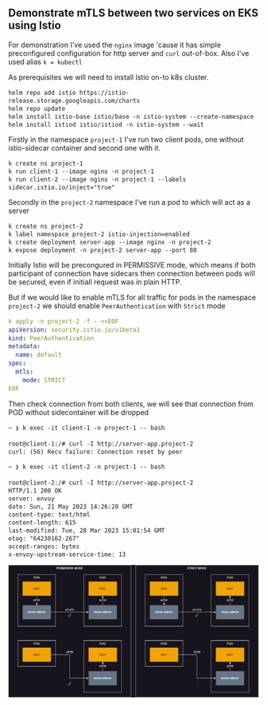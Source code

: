 ## Demonstrate mTLS between two services on EKS using Istio

For demonstration I've used the `nginx` image 'cause it has simple preconfigured configuration for http server and `curl` out-of-box. Also I've used alias `k = kubectl`

As prerequisites we will need to install Istio on-to k8s cluster.

```
helm repo add istio https://istio-release.storage.googleapis.com/charts
helm repo update
helm install istio-base istio/base -n istio-system --create-namespace
helm install istiod istio/istiod -n istio-system --wait
```

Firstly in the namespace `project-1` I've run two client pods, one without istio-sidecar container and second one with it.
```
k create ns project-1
k run client-1 --image nginx -n project-1
k run client-2 --image nginx -n project-1 --labels sidecar.istio.io/inject="true"
```

Secondly in the `project-2` namespace I've run a pod to which will act as a server
```
k create ns project-2
k label namespace project-2 istio-injection=enabled
k create deployment server-app --image nginx -n project-2
k expose deployment -n project-2 server-app --port 80
```

Initially Istio will be precongured in PERMISSIVE mode, which means if both participant of connection have sidecars then connection between pods will be secured, even if initiall request was in plain HTTP.

But if we would like to enable mTLS for all traffic for pods in the namespace `project-2` we should enable `PeerAuthentication` with `Strict` mode

```yaml
k apply -n project-2 -f - <<EOF
apiVersion: security.istio.io/v1beta1
kind: PeerAuthentication
metadata:
  name: default
spec:
  mtls:
    mode: STRICT
EOF
```

Then check connection from both clients, we will see that connection from POD without sidecontainer will be dropped

```
~ ❯ k exec -it client-1 -n project-1 -- bash

root@client-1:/# curl -I http://server-app.project-2
curl: (56) Recv failure: Connection reset by peer
```

```
~ ❯ k exec -it client-2 -n project-1 -- bash

root@client-2:/# curl -I http://server-app.project-2
HTTP/1.1 200 OK
server: envoy
date: Sun, 21 May 2023 14:26:20 GMT
content-type: text/html
content-length: 615
last-modified: Tue, 28 Mar 2023 15:01:54 GMT
etag: "64230162-267"
accept-ranges: bytes
x-envoy-upstream-service-time: 13
```

![mTLS schema](./istio-mtls.png)

